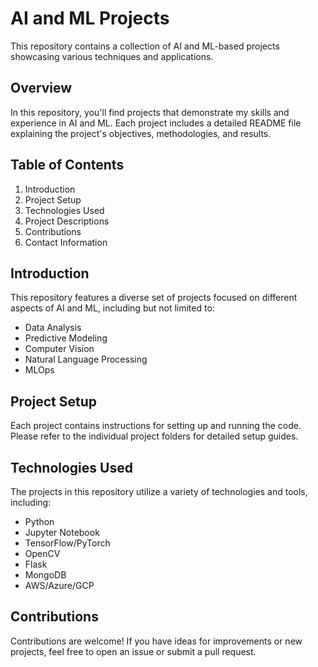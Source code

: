 # AI and ML Projects

This repository contains a collection of AI and ML-based projects showcasing various techniques and applications.

## Overview

In this repository, you'll find projects that demonstrate my skills and experience in AI and ML. Each project includes a detailed README file explaining the project's objectives, methodologies, and results.

## Table of Contents

1. Introduction
2. Project Setup
3. Technologies Used
4. Project Descriptions
5. Contributions
6. Contact Information

## Introduction

This repository features a diverse set of projects focused on different aspects of AI and ML, including but not limited to:
- Data Analysis
- Predictive Modeling
- Computer Vision
- Natural Language Processing
- MLOps

## Project Setup

Each project contains instructions for setting up and running the code. Please refer to the individual project folders for detailed setup guides.

## Technologies Used

The projects in this repository utilize a variety of technologies and tools, including:
- Python
- Jupyter Notebook
- TensorFlow/PyTorch
- OpenCV
- Flask
- MongoDB
- AWS/Azure/GCP

## Contributions

Contributions are welcome! If you have ideas for improvements or new projects, feel free to open an issue or submit a pull request.



